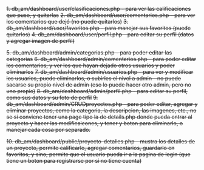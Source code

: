 ~~1. db_am/dashboard/user/clasificaciones.php - para ver las calificaciones que puso, y quitarlas~~
~~2. db_am/dashboard/user/comentarios.php - para ver los comentarios que dejó (no puede quitarlos)~~
~~3. db_am/dashboard/user/favoritos.php - para manejar sus favoritos (puede quitarlos)~~
~~4. db_am/dashboard/user/perfil.php - para editar su perfil (datos y agregar imagen de perfil)~~

~~5. db_am/dashboard/admin/categorias.php - para poder editar las categorias~~
~~6. db_am/dashboard/admin/comentarios.php - para poder editar los comentarios, y ver los que hayan dejado otros usuarios y poder eliminarlos~~
~~7. db_am/dashboard/admin/usuarios.php - para ver y modificar los usuarios, puede eliminarlos, o subirles el nivel a admin - no puede sacarse su propio nivel de admin (eso lo puede hacer otro admin, pero no uno propio)~~
~~8. db_am/dashboard/admin/perfil.php - para editar su perfil, como sus datos y su foto de perfil~~
~~9. db_am/dashboard/admin/CRUDproyectos.php - para poder editar, agregar y eliminar proyectos, como la categoria, la descripcion, las imagenes, etc., no se si conviene tener una page tipo la de details.php donde pueda entrar al proyecto y hacer las modificaicones, y tener y boton para eliminarlo, o manejar cada cosa por separado.~~

~~10. db_am/dashboard/public/proyecto-detalles.php - mustra los detalles de un proyecto, permite calificarlo, agregar comentarios, guardarlo en favoritos, y sino, permite que el usuario pueda ir a la pagina de login (que tiene un boton para registrarse por si no tiene cuenta)~~
